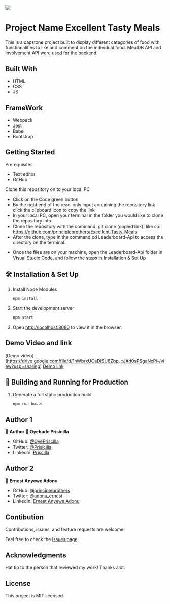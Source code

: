 ![](https://img.shields.io/badge/Microverse-blueviolet)

# Project Name Excellent Tasty Meals

This is a capstone project built to display different categories of food with functionalities to like and comment on the individual food. MealDB API and involvement API were used for the backend.


## Built With
* HTML
* CSS
* JS

## FrameWork
* Webpack
* Jest
* Babel
* Bootstrap

## Getting Started

Prerequisites
* Text editor
* GitHub

Clone this repository on to your local PC

* Click on the Code green button
* By the right end of the read-only input containing the repository link click the clipboard icon to copy the link
* In your local PC, open your terminal in the folder you would like to clone the repository into
* Clone the repository with the command: git clone (copied link); like so: https://github.com/principlebrothers/Excellent-Tasty-Meals
* After the clone, type in the command cd Leaderboard-Api to access the directory on the terminal.

- Once the files are on your machine, open the Leaderboard-Api folder in [Visual Studio Code](https://code.visualstudio.com/), and follow the steps in Installation & Set Up

## 🛠 Installation & Set Up

1. Install Node Modules

   ```sh
   npm install

2. Start the development server

   ```sh
   npm start

3. Open [http://localhost:8080](http://localhost:8080) to view it in the browser.

## Demo Video and link
 [Demo video] (https://drive.google.com/file/d/1nWbrxUOsDISU6Zbp_cJAd0sPSgaNxPi-/view?usp=sharing)
 [Demo link](https://principlebrothers.github.io/Excellent-Tasty-Meals/dist/)

## 🚀 Building and Running for Production

1. Generate a full static production build

   ```sh
   npm run build

## Author 1
👤 **Author**
👤 **Oyebade Prisicilla**

- GitHub: [@OyePriscilla](https://github.com/OyePriscilla)
- Twitter: [@Prisicilla](https://twitter.com/Prisicilla)
- LinkedIn: [Priscilla](https://linkedin.com/in/Priscilla)

## Author 2

👤 **Ernest Anyewe Adonu**

- GitHub: [@principlebrothers](https://github.com/principlebrothers)
- Twitter: [@adonu_ernest](https://twitter.com/adonu_ernest)
- LinkedIn: [Ernest Anyewe Adonu](www.linkedin.com/in/ernest-adonu-7b61951b0)

## Contibution
Contributions, issues, and feature requests are welcome!

Feel free to check the [issues page](../../issues/).

## Acknowledgments
Hat tip to the person that reviewed my work! Thanks alot.

## License
This project is MIT licensed.

